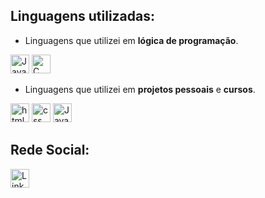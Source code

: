 ## Linguagens utilizadas:

* Linguagens que utilizei em **lógica de programação**.

<a>
<img src="https://cdn.jsdelivr.net/gh/devicons/devicon/icons/javascript/javascript-original.svg" alt="JavaScript" width="30"/>
</a>

<a>
<img src="https://cdn.jsdelivr.net/gh/devicons/devicon/icons/c/c-original.svg" alt="C" width="30"/>
</a>

* Linguagens que utilizei em **projetos pessoais** e **cursos**.

<a>
<img src="https://cdn.jsdelivr.net/gh/devicons/devicon/icons/html5/html5-original.svg" alt="html" width="30"/>
</a>

<a>
<img src="https://cdn.jsdelivr.net/gh/devicons/devicon/icons/css3/css3-original.svg" alt="css" width="30"/>
</a>

<a>
<img src="https://cdn.jsdelivr.net/gh/devicons/devicon/icons/javascript/javascript-original.svg" alt="JavaScript" width="30"/>
</a>

## Rede Social:

<a href="https://www.linkedin.com/in/williamrkaplan">
  <img src="https://cdn.jsdelivr.net/gh/devicons/devicon/icons/linkedin/linkedin-original.svg" alt="LinkedIn" width="30"/>
</a>